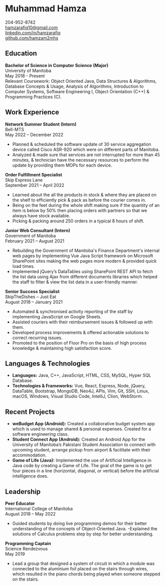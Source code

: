 # Muhammad Hamza

204-952-8742  
hamzarafiq10@gmail.com  
[linkedin.com/in/hamzarafiq](https://www.linkedin.com/in/hamzarafiq)  
[github.com/hamzam2mhs](https://github.com/hamzam2mhs)

## Education
**Bachelor of Science in Computer Science (Major)**  
University of Manitoba  
May 2018 - Present  
Relevant Coursework: Object Oriented Java, Data Structures & Algorithms, Database Concepts & Usage, Analysis of Algorithms, Introduction to Computer Systems, Software Engineering I, Object Orientation (C++) & Programming Practices (C).

## Work Experience
**Network Summer Student (Intern)**  
Bell-MTS  
May 2022 – December 2022  
- Planned & scheduled the software update of 30 service aggregation device called Cisco ASR-920 which were on different parts of Manitoba.
- Analyzed & made sure that services are not interrupted for more than 45 minutes, & technician have the necessary resources to perform the update by providing them MOPs for each device.

**Order Fulfillment Specialist**  
Skip Express Lane  
September 2021 – April 2022  
- Learned about the all the products in stock & where they are placed on the shelf to efficiently pick & pack as before the courier comes in.
- Being on the feet during the whole shift making sure if the quantity of an item is below by 50% then placing orders with partners so that we always have stock available.
- Picking & packing around 250 orders in a typical 8 hours of shift.

**Junior Web Consultant (Intern)**  
Government of Manitoba  
February 2021 – August 2021  
- Rebuilding the Government of Manitoba's Finance Department's internal web pages by implementing Vue Java Script framework on Microsoft SharePoint sites making the web pages more modern & provided quick load times.
- Implemented jQuery’s DataTables using SharePoint REST API to fetch the list data using Ajax from different documents libraries which helped the staff to filter & view the list data in a user-friendly manner.

**Senior Success Specialist**  
SkipTheDishes – Just Eat  
August 2018 – January 2021  
- Automated & synchronised activity reporting of the staff by implementing JavaScript on Google Sheets.
- Assisted couriers with their reimbursement issues & followed up with them.
- Developed process improvements & offered actionable solutions to correct recurring issues.
- Promoted to the position of Floor Pro on the basis of high process knowledge & maintaining high satisfaction score.

## Languages & Technologies
- **Languages:** Java, C++, JavaScript, HTML, CSS, MySQL, Hyper SQL Database.
- **Technologies & Frameworks:** Vue, React, Express, Node, jQuery, DataTable, Bootstrap, MongoDB, Neo4J, APIs, Vim, Git, SSH, Linux, macOS, Windows, Visual Studio Code, IntelliJ, Clion, WebStorm.

## Recent Projects
- **weBudget App (Android):** Created a collaborative budget system app which is used to manage shared & personal expenses. Created for a software engineering class.
- **Student Connect App (Android):** Created an Android App for the University of Manitoba’s Pakistani Student Association to connect with upcoming student, arrange pickup from airport & facilitate with their accommodation.
- **Game of Life (Java):** Implemented the use of Artificial Intelligence in Java code by creating a Game of Life. The goal of the game is to get four pieces in a line (horizontal, diagonal, or vertical) before the artificial intelligence does.

## Leadership
**Peer Educator**  
International College of Manitoba  
August 2018 – May 2022  
- Guided students by doing live programming demos for their better understanding of the concepts of Object-Oriented Java.
-Explained the solutions of Calculus problems step by step for better understanding.

**Programming Captain**  
Science Rendezvous  
May 2019  
- Lead a group that designed a system of circuit in which a module was connected to the aluminium foil placed on the
stairs through wires, which resulted in the piano chords being played when someone stepped on the stairs.
